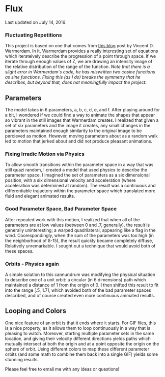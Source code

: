 # Flux
Last updated on July 14, 2016


### Fluctuating Repetitions
This project is based on one that comes from [this blog](http://koaning.io/fluctuating-repetition.html) post by Vincent D. Warmerdam.
In it, Warmerdam provides a really interesting set of equations which iterateively describe the progression of a point through space.
If we iterate through enough values of Z, we are drawing an intensity image of the relative distribution of the range of the function.
*Note that there is a slight error in Warmerdam's code, he has miswritten two cosine functions as sine functions.  Fixing this (as I do)
breaks the symmetry that he describes, but beyond that, does not meaningfully impact the project.*

## Parameters
The model takes in 6 parameters, a, b, c, d, e, and f.
After playing around for a bit, I wondered if we could find a way to animate the shapes that appear so vibrant in the still images that
Warmerdam creates.
I realized that given a set of six parameters and the image it creates, any small changes in the parameters maintained enough similarity 
to the original image to be percieved as motion.
However, moving parameters about as a random walk led to motion that jerked about and did not produce pleasant animations.

### Fixing Irradic Motion via Physics
To allow smooth transitions within the parameter space in a way that was still quazi random, I created a model that used physics to describe
the parameter space.
I imagined the set of parameters as a six dimensional position, with a six dimensional velocity and acceleration (where acceleration was determined
at random).
The result was a continuous and differentiable trajactory within the parameter space which translated more fluid and elegant animated results.

### Good Parameter Space, Bad Parameter Space
After repeated work with this motion, I realized that when all of the parameters are at low values (between 0 and .7, generally), 
the result is generally uninteresting; a warped quadrilateral, appearing like a flag in the wind.
Coorespondingly, when the sum of the parameters was too high (in the neighborhood of 8-15), the result quickly became completely diffuse,
Relatively unremarkable.
I sought out a technique that would avoid both of these spaces.

### Orbits - Physics again
A simple solution to this cannundrum was modifying the physical situation to describe one of a unit orbit: a circular (in 6 dimensions)
path which maintained a distance of 1 from the origin of 0. I then shifted this result to fit into the range [.5, 1.7], which avoided both
of the bad parameter spaces described, and of course created even more continuous animated results.

## Looping and Colors
One nice feature of an orbit is that it ends where it starts. 
For GIF files, this is a nice property, as it allows them to loop continuously in a way that is pleasing to watch.
Moreover, starting multiple parameter sets in the same location, and giving their velocity different directions yields paths which 
mutually intersect at both the origin and at a point opposite the origin on the sphere of orbit. 
Using different colors to map these different parameter orbits (and some math to combine them back into a single GIF) yields some stunning results.

Please feel free to email me with any ideas or questions!

